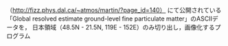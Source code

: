 （http://fizz.phys.dal.ca/~atmos/martin/?page_id=140）
にて公開されている
「Global resolved estimate ground-level fine particulate matter」のASCIIデータを，
日本領域（48.5N - 21.5N,  119E - 152E）のみ切り出し，画像化するプログラム
